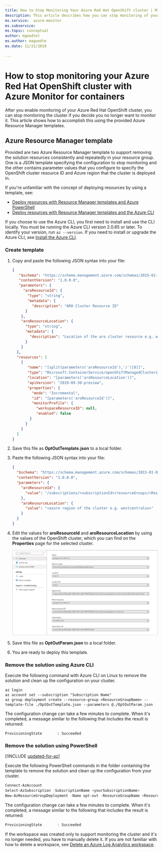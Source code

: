 ```yaml
---
title: How to Stop Monitoring Your Azure Red Hat OpenShift cluster | Microsoft Docs
description: This article describes how you can stop monitoring of your Azure Red Hat OpenShift cluster with Azure Monitor for containers.
ms.service:  azure-monitor
ms.subservice: 
ms.topic: conceptual
author: mgoedtel
ms.author: magoedte
ms.date: 11/21/2019

---
```


# How to stop monitoring your Azure Red Hat OpenShift cluster with Azure Monitor for containers

After you enable monitoring of your Azure Red Hat OpenShift cluster, you can stop monitoring the cluster if you decide you no longer want to monitor it. This article shows how to accomplish this using the provided Azure Resource Manager templates.  

## Azure Resource Manager template

Provided are two Azure Resource Manager template to support removing the solution resources consistently and repeatedly in your resource group. One is a JSON template specifying the configuration to stop monitoring and the other contains parameter values that you configure to specify the OpenShift cluster resource ID and Azure region that the cluster is deployed in. 

If you're unfamiliar with the concept of deploying resources by using a template, see:
* [Deploy resources with Resource Manager templates and Azure PowerShell](../../azure-resource-manager/resource-group-template-deploy.md)
* [Deploy resources with Resource Manager templates and the Azure CLI](../../azure-resource-manager/resource-group-template-deploy-cli.md)

If you choose to use the Azure CLI, you first need to install and use the CLI locally. You must be running the Azure CLI version 2.0.65 or later. To identify your version, run `az --version`. If you need to install or upgrade the Azure CLI, see [Install the Azure CLI](https://docs.microsoft.com/cli/azure/install-azure-cli). 

### Create template

1. Copy and paste the following JSON syntax into your file:

    ```json
    {
       "$schema": "https://schema.management.azure.com/schemas/2015-01-01/deploymentTemplate.json#",
       "contentVersion": "1.0.0.0",
       "parameters": {
         "aroResourceId": {
           "type": "string",
           "metadata": {
             "description": "ARO Cluster Resource ID"
          }
        },
        "aroResourceLocation": {
          "type": "string",
          "metadata": {
            "description": "Location of the aro cluster resource e.g. westcentralus"
          }
        }
      },
      "resources": [
        {
           "name": "[split(parameters('aroResourceId'),'/')[8]]",
           "type": "Microsoft.ContainerService/openShiftManagedClusters",
           "location": "[parameters('aroResourceLocation')]",
           "apiVersion": "2019-09-30-preview",
           "properties": {
             "mode": "Incremental",
             "id": "[parameters('aroResourceId')]",
             "monitorProfile": {
               "workspaceResourceID": null,
               "enabled": false
            }
          }
        }
      ]
    }
    ```

2. Save this file as **OptOutTemplate.json** to a local folder.

3. Paste the following JSON syntax into your file:

    ```json
    {
      "$schema": "https://schema.management.azure.com/schemas/2015-01-01/deploymentParameters.json#",
      "contentVersion": "1.0.0.0",
      "parameters": {
        "aroResourceId": {
          "value": "/subscriptions/<subscriptionId>/resourceGroups/<ResourceGroupName>/providers/Microsoft.ContainerService/openShiftManagedClusters/<clusterName>"
        },
        "aroResourceLocation": {
          "value": "<azure region of the cluster e.g. westcentralus>"
        }
      }
    }
    ```

4. Edit the values for **aroResourceId** and **aroResourceLocation** by using the values of the OpenShift cluster, which you can find on the **Properties** page for the selected cluster.

    ![Container properties page](media/container-insights-optout-openshift/cluster-properties-page.png)

5. Save this file as **OptOutParam.json** to a local folder.

6. You are ready to deploy this template. 

### Remove the solution using Azure CLI

Execute the following command with Azure CLI on Linux to remove the solution and clean up the configuration on your cluster.

```azurecli
az login   
az account set --subscription "Subscription Name" 
az group deployment create --resource-group <ResourceGroupName> --template-file ./OptOutTemplate.json --parameters @./OptOutParam.json  
```

The configuration change can take a few minutes to complete. When it's completed, a message similar to the following that includes the result is returned:

```azurecli
ProvisioningState       : Succeeded
```

### Remove the solution using PowerShell

[!INCLUDE [updated-for-az](../../../includes/updated-for-az.md)]

Execute the following PowerShell commands in the folder containing the template to remove the solution and clean up the configuration from your cluster.    

```powershell
Connect-AzAccount
Select-AzSubscription -SubscriptionName <yourSubscriptionName>
New-AzResourceGroupDeployment -Name opt-out -ResourceGroupName <ResourceGroupName> -TemplateFile .\OptOutTemplate.json -TemplateParameterFile .\OptOutParam.json
```

The configuration change can take a few minutes to complete. When it's completed, a message similar to the following that includes the result is returned:

```powershell
ProvisioningState       : Succeeded
```

If the workspace was created only to support monitoring the cluster and it's no longer needed, you have to manually delete it. If you are not familiar with how to delete a workspace, see [Delete an Azure Log Analytics workspace](../../log-analytics/log-analytics-manage-del-workspace.md). 